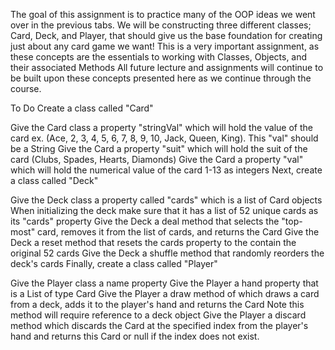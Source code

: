 The goal of this assignment is to practice many of the OOP ideas we went over in the previous tabs. We will be constructing three different classes; Card, Deck, and Player, that should give us the base foundation for creating just about any card game we want! This is a very important assignment, as these concepts are the essentials to working with Classes, Objects, and their associated Methods All future lecture and assignments will continue to be built upon these concepts presented here as we continue through the course.

To Do
Create a class called "Card"

Give the Card class a property "stringVal" which will hold the value of the card ex. (Ace, 2, 3, 4, 5, 6, 7, 8, 9, 10, Jack, Queen, King). This "val" should be a String
Give the Card a property "suit" which will hold the suit of the card (Clubs, Spades, Hearts, Diamonds)
Give the Card a property "val" which will hold the numerical value of the card 1-13 as integers
Next, create a class called "Deck"

Give the Deck class a property called "cards" which is a list of Card objects
When initializing the deck make sure that it has a list of 52 unique cards as its "cards" property
Give the Deck a deal method that selects the "top-most" card, removes it from the list of cards, and returns the Card
Give the Deck a reset method that resets the cards property to the contain the original 52 cards
Give the Deck a shuffle method that randomly reorders the deck's cards
Finally, create a class called "Player"

Give the Player class a name property
Give the Player a hand property that is a List of type Card
Give the Player a draw method of which draws a card from a deck, adds it to the player's hand and returns the Card
Note this method will require reference to a deck object
Give the Player a discard method which discards the Card at the specified index from the player's hand and returns this Card or null if the index does not exist.